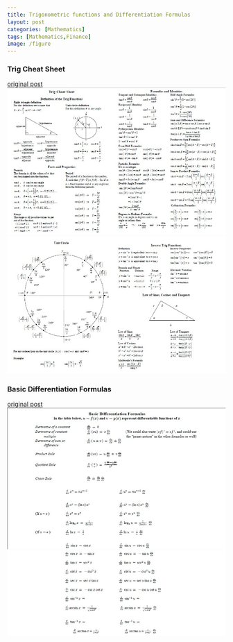 ```yaml
---
title: Trigonometric functions and Differentiation Formulas
layout: post
categories: [Mathematics]
tags: [Mathematics,Finance]
image: /figure
---
```


### Trig Cheat Sheet

[original post](http://tutorial.math.lamar.edu/pdf/Trig_Cheat_Sheet_Reduced.pdf)     
![](/figure/trig1.jpg)        
![](/figure/trig2.jpg)     

### Basic Differentiation Formulas

[original post](http://people.ucsc.edu/~miglior/diffform.pdf)     
![](/figure/Differentiation1.jpg)    
![](/figure/Differentiation2.jpg)    


